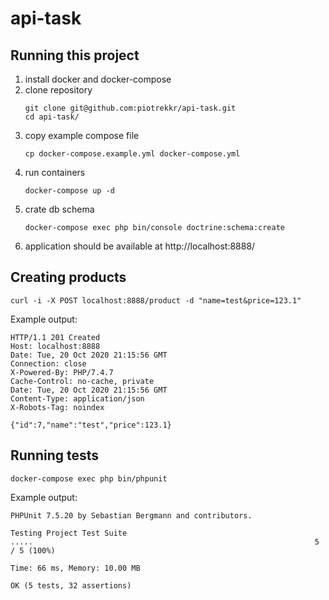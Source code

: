 # api-task

## Running this project 

1. install docker and docker-compose
1. clone repository 
    ```
    git clone git@github.com:piotrekkr/api-task.git
    cd api-task/
    ```
1. copy example compose file
    ```shell script
    cp docker-compose.example.yml docker-compose.yml
    ```
1. run containers
    ```shell script
    docker-compose up -d
    ```
1. crate db schema
    ```shell script
    docker-compose exec php bin/console doctrine:schema:create
    ```
1. application should be available at http://localhost:8888/

## Creating products

```shell script
curl -i -X POST localhost:8888/product -d "name=test&price=123.1"
```
Example output:
```
HTTP/1.1 201 Created
Host: localhost:8888
Date: Tue, 20 Oct 2020 21:15:56 GMT
Connection: close
X-Powered-By: PHP/7.4.7
Cache-Control: no-cache, private
Date: Tue, 20 Oct 2020 21:15:56 GMT
Content-Type: application/json
X-Robots-Tag: noindex

{"id":7,"name":"test","price":123.1}
```

## Running tests

```shell script
docker-compose exec php bin/phpunit
```
Example output:
```
PHPUnit 7.5.20 by Sebastian Bergmann and contributors.

Testing Project Test Suite
.....                                                               5 / 5 (100%)

Time: 66 ms, Memory: 10.00 MB

OK (5 tests, 32 assertions)
```